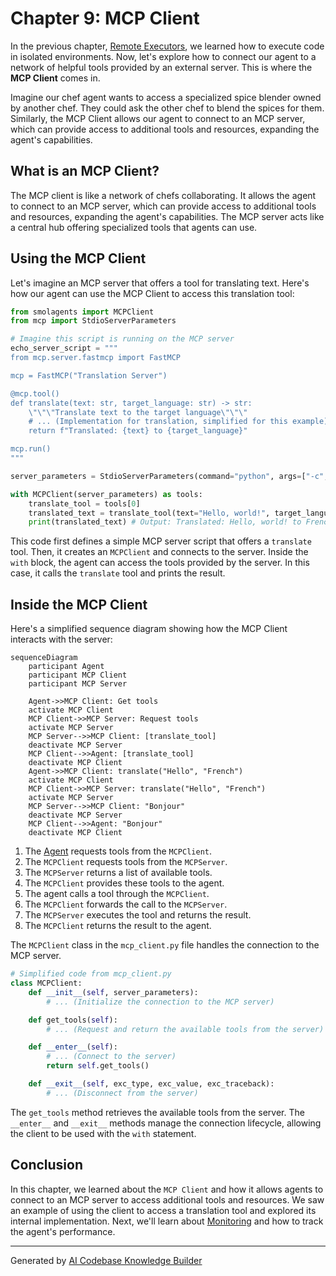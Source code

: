 # Chapter 9: MCP Client

In the previous chapter, [Remote Executors](08_remote_executors.md), we learned how to execute code in isolated environments. Now, let's explore how to connect our agent to a network of helpful tools provided by an external server. This is where the **MCP Client** comes in.

Imagine our chef agent wants to access a specialized spice blender owned by another chef. They could ask the other chef to blend the spices for them. Similarly, the MCP Client allows our agent to connect to an MCP server, which can provide access to additional tools and resources, expanding the agent's capabilities.

## What is an MCP Client?

The MCP client is like a network of chefs collaborating. It allows the agent to connect to an MCP server, which can provide access to additional tools and resources, expanding the agent's capabilities.  The MCP server acts like a central hub offering specialized tools that agents can use.

## Using the MCP Client

Let's imagine an MCP server that offers a tool for translating text.  Here's how our agent can use the MCP Client to access this translation tool:

```python
from smolagents import MCPClient
from mcp import StdioServerParameters

# Imagine this script is running on the MCP server
echo_server_script = """
from mcp.server.fastmcp import FastMCP

mcp = FastMCP("Translation Server")

@mcp.tool()
def translate(text: str, target_language: str) -> str:
    \"\"\"Translate text to the target language\"\"\"
    # ... (Implementation for translation, simplified for this example)
    return f"Translated: {text} to {target_language}"

mcp.run()
"""

server_parameters = StdioServerParameters(command="python", args=["-c", echo_server_script])

with MCPClient(server_parameters) as tools:
    translate_tool = tools[0]
    translated_text = translate_tool(text="Hello, world!", target_language="French")
    print(translated_text) # Output: Translated: Hello, world! to French
```

This code first defines a simple MCP server script that offers a `translate` tool.  Then, it creates an `MCPClient` and connects to the server.  Inside the `with` block, the agent can access the tools provided by the server.  In this case, it calls the `translate` tool and prints the result.

## Inside the MCP Client

Here's a simplified sequence diagram showing how the MCP Client interacts with the server:

```mermaid
sequenceDiagram
    participant Agent
    participant MCP Client
    participant MCP Server

    Agent->>MCP Client: Get tools
    activate MCP Client
    MCP Client->>MCP Server: Request tools
    activate MCP Server
    MCP Server-->>MCP Client: [translate_tool]
    deactivate MCP Server
    MCP Client-->>Agent: [translate_tool]
    deactivate MCP Client
    Agent->>MCP Client: translate("Hello", "French")
    activate MCP Client
    MCP Client->>MCP Server: translate("Hello", "French")
    activate MCP Server
    MCP Server-->>MCP Client: "Bonjour"
    deactivate MCP Server
    MCP Client-->>Agent: "Bonjour"
    deactivate MCP Client
```

1. The [Agent](01_agent.md) requests tools from the `MCPClient`.
2. The `MCPClient` requests tools from the `MCPServer`.
3. The `MCPServer` returns a list of available tools.
4. The `MCPClient` provides these tools to the agent.
5. The agent calls a tool through the `MCPClient`.
6. The `MCPClient` forwards the call to the `MCPServer`.
7. The `MCPServer` executes the tool and returns the result.
8. The `MCPClient` returns the result to the agent.

The `MCPClient` class in the `mcp_client.py` file handles the connection to the MCP server.

```python
# Simplified code from mcp_client.py
class MCPClient:
    def __init__(self, server_parameters):
        # ... (Initialize the connection to the MCP server)

    def get_tools(self):
        # ... (Request and return the available tools from the server)

    def __enter__(self):
        # ... (Connect to the server)
        return self.get_tools()

    def __exit__(self, exc_type, exc_value, exc_traceback):
        # ... (Disconnect from the server)
```

The `get_tools` method retrieves the available tools from the server. The `__enter__` and `__exit__` methods manage the connection lifecycle, allowing the client to be used with the `with` statement.

## Conclusion

In this chapter, we learned about the `MCP Client` and how it allows agents to connect to an MCP server to access additional tools and resources. We saw an example of using the client to access a translation tool and explored its internal implementation. Next, we'll learn about [Monitoring](10_monitoring.md) and how to track the agent's performance.


---

Generated by [AI Codebase Knowledge Builder](https://github.com/The-Pocket/Tutorial-Codebase-Knowledge)